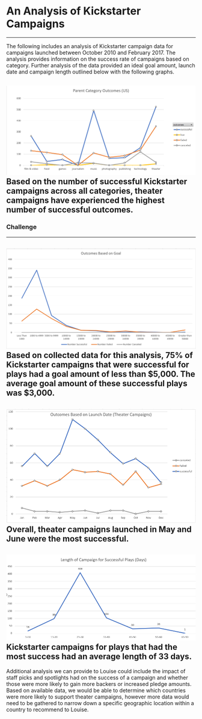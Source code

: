 # An Analysis of Kickstarter Campaigns
---
The following includes an analysis of Kickstarter campaign data for campaigns launched between October 2010 and February 2017. The analysis provides information on the success rate of campaigns based on category. Further analysis of the data provided an ideal goal amount, launch date and campaign length outlined below with the following graphs.

![Category Outcome Chart](https://github.com/arodriguez82/kickstarter-analysis/blob/master/Parent%20Category%20Outcome%20Chart.png?raw=true)
Based on the number of successful Kickstarter campaigns across all categories, theater campaigns have experienced the highest number of successful outcomes.
---
### Challenge
---
![Average Goal Amount For Successful Plays](https://github.com/arodriguez82/kickstarter-analysis/blob/master/Outcomes%20Based%20on%20Goal.png?raw=true)
Based on collected data for this analysis, 75% of Kickstarter campaigns that were successful for plays had a goal amount of less than $5,000. The average goal amount of these successful plays was $3,000.
---
![Recommended Launch Date](https://github.com/arodriguez82/kickstarter-analysis/blob/master/Outcomes%20Based%20on%20Launch%20Date.png?raw=true)
Overall, theater campaigns launched in May and June were the most successful.
---
![Recommended Length of Campaign](https://github.com/arodriguez82/kickstarter-analysis/blob/master/Length%20of%20Campaign.png?raw=true)
Kickstarter campaigns for plays that had the most success had an average length of 33 days.
---
Additional analysis we can provide to Louise could include the impact of staff picks and spotlights had on the success of a campaign and whether those were more likely to gain more backers or increased pledge amounts. Based on available data, we would be able to determine which countries were more likely to support theater campaigns, however more data would need to be gathered to narrow down a specific geographic location within a country to recommend to Louise. 
